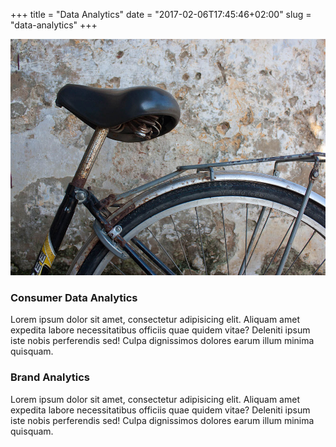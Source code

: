 +++
title = "Data Analytics"
date = "2017-02-06T17:45:46+02:00"
slug = "data-analytics"
+++

<p class='service-img' markdown='1'>
<img src="/img/banners/banner-1.jpg" alt="Web and Mobile">
</p>


### Consumer Data Analytics
Lorem ipsum dolor sit amet, consectetur adipisicing elit. Aliquam amet expedita labore necessitatibus officiis quae quidem vitae? Deleniti ipsum iste nobis perferendis sed! Culpa dignissimos dolores earum illum minima quisquam.

### Brand Analytics
Lorem ipsum dolor sit amet, consectetur adipisicing elit. Aliquam amet expedita labore necessitatibus officiis quae quidem vitae? Deleniti ipsum iste nobis perferendis sed! Culpa dignissimos dolores earum illum minima quisquam.


